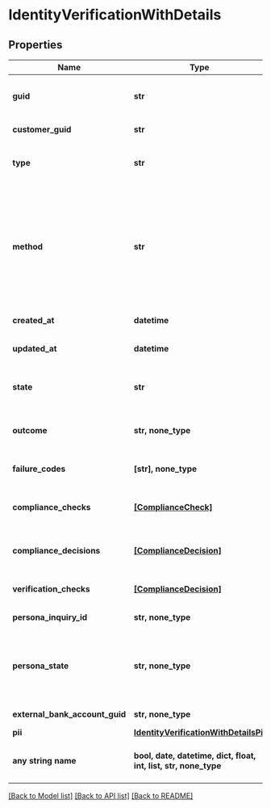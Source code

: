 # IdentityVerificationWithDetails


## Properties
Name | Type | Description | Notes
------------ | ------------- | ------------- | -------------
**guid** | **str** | Auto-generated unique identifier for the identity verification. | [optional] 
**customer_guid** | **str** | The identity verification&#39;s identifier. | [optional] 
**type** | **str** | The identity verification type; one of kyc or bank_account. | [optional] 
**method** | **str** | The identity verification method; one of business_registration, id_and_selfie, tax_id_and_selfie, attested, attested_ownership, account_ownership, plaid_identity_match, or document_submission. | [optional] 
**created_at** | **datetime** | ISO8601 datetime the record was created at. | [optional] 
**updated_at** | **datetime** | ISO8601 datetime the record was last updated at. | [optional] 
**state** | **str** | The identity verification state; one of storing, waiting, expired, or completed. | [optional] 
**outcome** | **str, none_type** | The identity verification outcome; one of passed or failed. | [optional] 
**failure_codes** | **[str], none_type** | The reason codes explaining the outcome. | [optional] 
**compliance_checks** | [**[ComplianceCheck]**](ComplianceCheck.md) | The compliance checks associated with the identity verification. | [optional] 
**compliance_decisions** | [**[ComplianceDecision]**](ComplianceDecision.md) | The compliance decisions associated with the identity verification. | [optional] 
**verification_checks** | [**[ComplianceDecision]**](ComplianceDecision.md) | Deprecated; use compliance_decisions instead. | [optional] 
**persona_inquiry_id** | **str, none_type** | The Persona identifier of the backing inquiry. | [optional] 
**persona_state** | **str, none_type** | The Persona state of the backing inquiry; one of waiting, pending, reviewing, processing, expired, completed, or unknown. | [optional] 
**external_bank_account_guid** | **str, none_type** | The external bank account&#39;s identifier. | [optional] 
**pii** | [**IdentityVerificationWithDetailsPii**](IdentityVerificationWithDetailsPii.md) |  | [optional] 
**any string name** | **bool, date, datetime, dict, float, int, list, str, none_type** | any string name can be used but the value must be the correct type | [optional]

[[Back to Model list]](../README.md#documentation-for-models) [[Back to API list]](../README.md#documentation-for-api-endpoints) [[Back to README]](../README.md)


